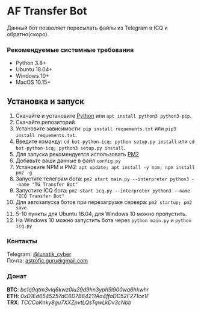 # AF Transfer Bot

Данный бот позволяет пересылать файлы из Telegram в ICQ и обратно(скоро).

### Рекомендуемые системные требования

- Python 3.8+
- Ubuntu 18.04+
- Windows 10+
- MacOS 10.15+

## Установка и запуск

1. Скачайте и установите [Python](https://python.org) или `apt install python3 python3-pip`.
2. Скачайте репозиторий
3. Установите зависимости: `pip install requements.txt` или `pip3 install requements.txt`.
4. Введите команду: `cd bot-python-icq; python setup.py install` или `cd bot-python-icq; python3 setup.py install`.
5. Для запуска рекомендуется использовать [PM2](https://pm2.keymetrics.io/)
6. Добавьте ваши данные в файл `config.py`
7. Установите NPM и PM2: `apt update; apt install -y npm; npm install pm2 -g`
8. Запустите телеграм бота: `pm2 start main.py --interpreter python3 --name "TG Transfer Bot"`
9. Запустите ICQ бота: `pm2 start icq.py --interpreter python3 --name "ICQ Transfer Bot"`
10. Для автозапуска ботов при перезагрузке сервера: `pm2 startup; pm2 save`
11. 5-10 пункты для Ubuntu 18.04, для Windows 10 можно пропустить.
12. На Windows 10 можно запустить бота через `python main.py` и `python icq.py`

### Контакты
Telegram: [@lunatik_cyber](https://t.me/lunatik_cyber)  
Почта: astrofic.guru@gmail.com

### Донат
**BTC**: _bc1q9qtm3vlq6kwz0lu29d9hn3yph9l900wq6hkwhr_  
**ETH**: _0xD1Ed6545257dC6D7B84211Aa4ffaDD52F271ce1F_  
**TRX**: _TCCCaKnky8gu7XXZpvtLQsTqwLkDv3cNbb_


